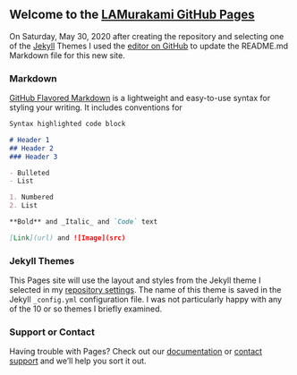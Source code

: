 ## Welcome to the [LAMurakami GitHub Pages](https://lamurakami.github.io/)

On Saturday, May 30, 2020 after creating the repository and selecting one of the [Jekyll](https://jekyllrb.com/) Themes I used the [editor on GitHub](https://github.com/LAMurakami/lamurakami.github.io/edit/master/README.md) to update the README.md Markdown file for this new site.

### Markdown

[GitHub Flavored Markdown](https://guides.github.com/features/mastering-markdown/) is a lightweight and easy-to-use syntax for styling your writing. It includes conventions for

```markdown
Syntax highlighted code block

# Header 1
## Header 2
### Header 3

- Bulleted
- List

1. Numbered
2. List

**Bold** and _Italic_ and `Code` text

[Link](url) and ![Image](src)
```
### Jekyll Themes

This Pages site will use the layout and styles from the Jekyll theme I selected in my [repository settings](https://github.com/LAMurakami/lamurakami.github.io/settings). The name of this theme is saved in the Jekyll `_config.yml` configuration file.  I was not particularly happy with any of the 10 or so themes I briefly examined.

### Support or Contact

Having trouble with Pages? Check out our [documentation](https://help.github.com/categories/github-pages-basics/) or [contact support](https://github.com/contact) and we’ll help you sort it out.
